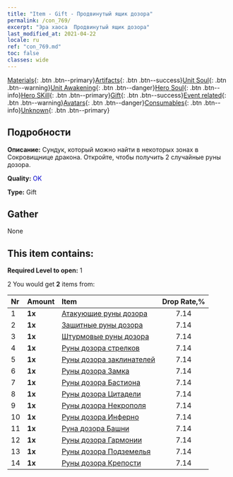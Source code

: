 ```yaml
---
title: "Item - Gift - Продвинутый ящик дозора"
permalink: /con_769/
excerpt: "Эра хаоса  Продвинутый ящик дозора"
last_modified_at: 2021-04-22
locale: ru
ref: "con_769.md"
toc: false
classes: wide
---
```

 [Materials](/ItemsRU/){: .btn .btn--primary}[Artifacts](/ItemsRU/Artifacts/){: .btn .btn--success}[Unit Soul](/ItemsRU/UnitSoul/){: .btn .btn--warning}[Unit Awakening](/ItemsRU/UnitAwakening/){: .btn .btn--danger}[Hero Soul](/ItemsRU/HeroSoul/){: .btn .btn--info}[Hero SKill](/ItemsRU/HeroSkill/){: .btn .btn--primary}[Gift](/ItemsRU/Gift/){: .btn .btn--success}[Event related](/ItemsRU/Events/){: .btn .btn--warning}[Avatars](/ItemsRU/Avatars/){: .btn .btn--danger}[Consumables](/ItemsRU/Consumables/){: .btn .btn--info}[Unknown](/ItemsRU/Unknown/){: .btn .btn--primary}

## Подробности
 **Описание:** Сундук, который можно найти в некоторых зонах в Сокровищнице дракона. Откройте, чтобы получить 2 случайные руны дозора.

 **Quality:** <span style="color: #0000CD">OK</span>

 **Type:** Gift

## Gather

  None

## This item contains:

 **Required Level to open:** 1

 2 You would get **2** items  from:

  | Nr | Amount |     Item    | Drop Rate,% |
  |:---|:-------|:------------|:---------:|
  | 1 |  **1x** | [Атакующие руны дозора](/ru/Items/con_734/) | 7.14 | 
  | 2 |  **1x** | [Защитные руны дозора](/ru/Items/con_739/) | 7.14 | 
  | 3 |  **1x** | [Штурмовые руны дозора](/ru/Items/con_741/) | 7.14 | 
  | 4 |  **1x** | [Руны дозора стрелков](/ru/Items/con_742/) | 7.14 | 
  | 5 |  **1x** | [Руны дозора заклинателей](/ru/Items/con_746/) | 7.14 | 
  | 6 |  **1x** | [Руны дозора Замка](/ru/Items/con_752/) | 7.14 | 
  | 7 |  **1x** | [Руны дозора Бастиона](/ru/Items/con_753/) | 7.14 | 
  | 8 |  **1x** | [Руны дозора Цитадели](/ru/Items/con_754/) | 7.14 | 
  | 9 |  **1x** | [Руны дозора Некрополя](/ru/Items/con_755/) | 7.14 | 
  | 10 |  **1x** | [Руны дозора Инферно](/ru/Items/con_777/) | 7.14 | 
  | 11 |  **1x** | [Руна дозора Башни](/ru/Items/con_785/) | 7.14 | 
  | 12 |  **1x** | [Руны дозора Гармонии](/ru/Items/con_791/) | 7.14 | 
  | 13 |  **1x** | [Руны дозора Подземелья](/ru/Items/con_792/) | 7.14 | 
  | 14 |  **1x** | [Руны дозора Крепости](/ru/Items/con_818/) | 7.14 | 
